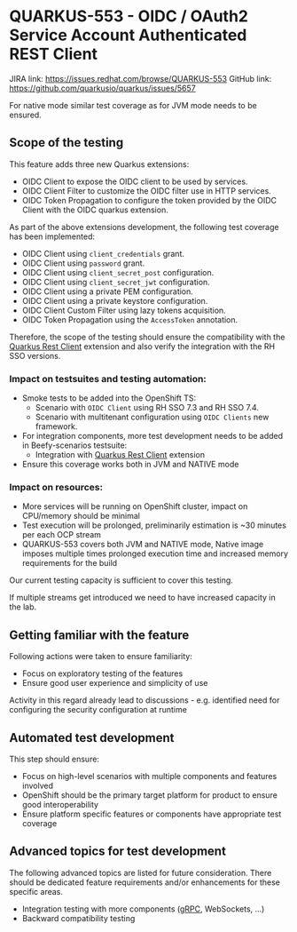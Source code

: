 # QUARKUS-553 - OIDC / OAuth2 Service Account Authenticated REST Client

JIRA link: https://issues.redhat.com/browse/QUARKUS-553
GitHub link: https://github.com/quarkusio/quarkus/issues/5657

For native mode similar test coverage as for JVM mode needs to be ensured.

## Scope of the testing

This feature adds three new Quarkus extensions: 
- OIDC Client to expose the OIDC client to be used by services.
- OIDC Client Filter to customize the OIDC filter use in HTTP services.
- OIDC Token Propagation to configure the token provided by the OIDC Client with the OIDC quarkus extension. 

As part of the above extensions development, the following test coverage has been implemented:
 - OIDC Client using `client_credentials` grant.
 - OIDC Client using `password` grant.
 - OIDC Client using `client_secret_post` configuration.
 - OIDC Client using `client_secret_jwt` configuration.
 - OIDC Client using a private PEM configuration.
 - OIDC Client using a private keystore configuration.
 - OIDC Client Custom Filter using lazy tokens acquisition.
 - OIDC Token Propagation using the `AccessToken` annotation.

 Therefore, the scope of the testing should ensure the compatibility with the [Quarkus Rest Client](https://quarkus.io/guides/rest-client) extension and also verify the integration with the RH SSO versions.

### Impact on testsuites and testing automation:
 - Smoke tests to be added into the OpenShift TS:
   - Scenario with `OIDC Client` using RH SSO 7.3 and RH SSO 7.4.
   - Scenario with multitenant configuration using `OIDC Clients` new framework.
 - For integration components, more test development needs to be added in Beefy-scenarios testsuite:
   - Integration with [Quarkus Rest Client](https://quarkus.io/guides/rest-client) extension
 - Ensure this coverage works both in JVM and NATIVE mode

### Impact on resources:
 - More services will be running on OpenShift cluster, impact on CPU/memory should be minimal
 - Test execution will be prolonged, preliminarily estimation is ~30 minutes per each OCP stream
 - QUARKUS-553 covers both JVM and NATIVE mode, Native image imposes multiple times prolonged execution time and increased memory requirements for the build

Our current testing capacity is sufficient to cover this testing.

If multiple streams get introduced we need to have increased capacity in the lab.

## Getting familiar with the feature
Following actions were taken to ensure familiarity:
 - Focus on exploratory testing of the features
 - Ensure good user experience and simplicity of use
 
Activity in this regard already lead to discussions - e.g. identified need for configuring the security configuration at runtime

## Automated test development
This step should ensure:
 - Focus on high-level scenarios with multiple components and features involved
 - OpenShift should be the primary target platform for product to ensure good interoperability
 - Ensure platform specific features or components have appropriate test coverage

## Advanced topics for test development
The following advanced topics are listed for future consideration. There should be dedicated feature requirements and/or enhancements for these specific areas.
 - Integration testing with more components ([gRPC](https://quarkus.io/guides/grpc), WebSockets, ...)
 - Backward compatibility testing
